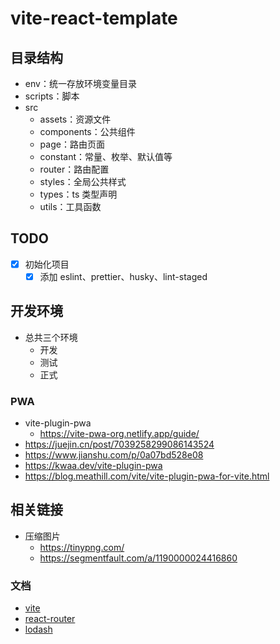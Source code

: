 # vite-react-template

## 目录结构

- env：统一存放环境变量目录
- scripts：脚本
- src
  - assets：资源文件
  - components：公共组件
  - page：路由页面
  - constant：常量、枚举、默认值等
  - router：路由配置
  - styles：全局公共样式
  - types：ts 类型声明
  - utils：工具函数

## TODO

- [x] 初始化项目
  - [x] 添加 eslint、prettier、husky、lint-staged

## 开发环境

- 总共三个环境
  - 开发
  - 测试
  - 正式

### PWA

- vite-plugin-pwa
  - https://vite-pwa-org.netlify.app/guide/
- https://juejin.cn/post/7039258299086143524
- https://www.jianshu.com/p/0a07bd528e08
- https://kwaa.dev/vite-plugin-pwa
- https://blog.meathill.com/vite/vite-plugin-pwa-for-vite.html

## 相关链接

- 压缩图片
  - https://tinypng.com/
  - https://segmentfault.com/a/1190000024416860

### 文档

- [vite](https://cn.vitejs.dev/)
- [react-router](https://reactrouter.com/en/main/start/overview)
- [lodash](https://www.lodashjs.com/)
